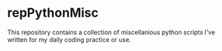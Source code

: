 # repPythonMisc
This repository contains a collection of miscellanious python scripts I've written for my daily coding practice or use.
